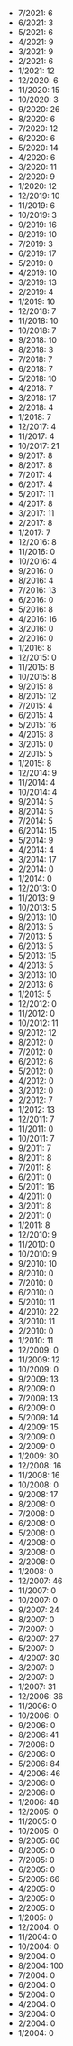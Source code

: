 *  7/2021: 6
*  6/2021: 3
*  5/2021: 6
*  4/2021: 9
*  3/2021: 9
*  2/2021: 6
*  1/2021: 12
*  12/2020: 6
*  11/2020: 15
*  10/2020: 3
*  9/2020: 26
*  8/2020: 6
*  7/2020: 12
*  6/2020: 6
*  5/2020: 14
*  4/2020: 6
*  3/2020: 11
*  2/2020: 9
*  1/2020: 12
*  12/2019: 10
*  11/2019: 6
*  10/2019: 3
*  9/2019: 16
*  8/2019: 10
*  7/2019: 3
*  6/2019: 17
*  5/2019: 0
*  4/2019: 10
*  3/2019: 13
*  2/2019: 4
*  1/2019: 10
*  12/2018: 7
*  11/2018: 10
*  10/2018: 7
*  9/2018: 10
*  8/2018: 3
*  7/2018: 7
*  6/2018: 7
*  5/2018: 10
*  4/2018: 7
*  3/2018: 17
*  2/2018: 4
*  1/2018: 7
*  12/2017: 4
*  11/2017: 4
*  10/2017: 21
*  9/2017: 8
*  8/2017: 8
*  7/2017: 4
*  6/2017: 4
*  5/2017: 11
*  4/2017: 8
*  3/2017: 11
*  2/2017: 8
*  1/2017: 7
*  12/2016: 8
*  11/2016: 0
*  10/2016: 4
*  9/2016: 0
*  8/2016: 4
*  7/2016: 13
*  6/2016: 0
*  5/2016: 8
*  4/2016: 16
*  3/2016: 0
*  2/2016: 0
*  1/2016: 8
*  12/2015: 0
*  11/2015: 8
*  10/2015: 8
*  9/2015: 8
*  8/2015: 12
*  7/2015: 4
*  6/2015: 4
*  5/2015: 16
*  4/2015: 8
*  3/2015: 0
*  2/2015: 5
*  1/2015: 8
*  12/2014: 9
*  11/2014: 4
*  10/2014: 4
*  9/2014: 5
*  8/2014: 5
*  7/2014: 5
*  6/2014: 15
*  5/2014: 9
*  4/2014: 4
*  3/2014: 17
*  2/2014: 0
*  1/2014: 0
*  12/2013: 0
*  11/2013: 9
*  10/2013: 5
*  9/2013: 10
*  8/2013: 5
*  7/2013: 5
*  6/2013: 5
*  5/2013: 15
*  4/2013: 5
*  3/2013: 10
*  2/2013: 6
*  1/2013: 5
*  12/2012: 0
*  11/2012: 0
*  10/2012: 11
*  9/2012: 12
*  8/2012: 0
*  7/2012: 0
*  6/2012: 6
*  5/2012: 0
*  4/2012: 0
*  3/2012: 0
*  2/2012: 7
*  1/2012: 13
*  12/2011: 7
*  11/2011: 0
*  10/2011: 7
*  9/2011: 7
*  8/2011: 8
*  7/2011: 8
*  6/2011: 0
*  5/2011: 16
*  4/2011: 0
*  3/2011: 8
*  2/2011: 0
*  1/2011: 8
*  12/2010: 9
*  11/2010: 0
*  10/2010: 9
*  9/2010: 10
*  8/2010: 0
*  7/2010: 0
*  6/2010: 0
*  5/2010: 11
*  4/2010: 22
*  3/2010: 11
*  2/2010: 0
*  1/2010: 11
*  12/2009: 0
*  11/2009: 12
*  10/2009: 0
*  9/2009: 13
*  8/2009: 0
*  7/2009: 13
*  6/2009: 0
*  5/2009: 14
*  4/2009: 15
*  3/2009: 0
*  2/2009: 0
*  1/2009: 30
*  12/2008: 16
*  11/2008: 16
*  10/2008: 0
*  9/2008: 17
*  8/2008: 0
*  7/2008: 0
*  6/2008: 0
*  5/2008: 0
*  4/2008: 0
*  3/2008: 0
*  2/2008: 0
*  1/2008: 0
*  12/2007: 46
*  11/2007: 0
*  10/2007: 0
*  9/2007: 24
*  8/2007: 0
*  7/2007: 0
*  6/2007: 27
*  5/2007: 0
*  4/2007: 30
*  3/2007: 0
*  2/2007: 0
*  1/2007: 31
*  12/2006: 36
*  11/2006: 0
*  10/2006: 0
*  9/2006: 0
*  8/2006: 41
*  7/2006: 0
*  6/2006: 0
*  5/2006: 84
*  4/2006: 46
*  3/2006: 0
*  2/2006: 0
*  1/2006: 48
*  12/2005: 0
*  11/2005: 0
*  10/2005: 0
*  9/2005: 60
*  8/2005: 0
*  7/2005: 0
*  6/2005: 0
*  5/2005: 66
*  4/2005: 0
*  3/2005: 0
*  2/2005: 0
*  1/2005: 0
*  12/2004: 0
*  11/2004: 0
*  10/2004: 0
*  9/2004: 0
*  8/2004: 100
*  7/2004: 0
*  6/2004: 0
*  5/2004: 0
*  4/2004: 0
*  3/2004: 0
*  2/2004: 0
*  1/2004: 0
